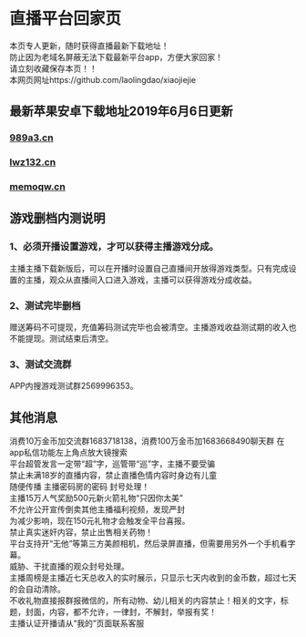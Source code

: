 # 直播平台回家页
本页专人更新，随时获得直播最新下载地址！<br>
防止因为老域名屏蔽无法下载最新平台app，方便大家回家！<br>
请立刻收藏保存本页！！<br>
本网页网址https://github.com/laolingdao/xiaojiejie<br>

## 最新苹果安卓下载地址2019年6月6日更新
### [989a3.cn](http://989a3.cn) 
### [lwz132.cn](http://lwz132.cn) 
### [memoqw.cn](http://memoqw.cn)

## 游戏删档内测说明
### 1、必须开播设置游戏，才可以获得主播游戏分成。
主播主播下载新版后，可以在开播时设置自己直播间开放得游戏类型。只有完成设置的主播，观众从直播间入口进入游戏，主播可以获得游戏分成收益。<br>
### 2、测试完毕删档
赠送筹码不可提现，充值筹码测试完毕也会被清空。主播游戏收益测试期的收入也不能提现。测试结束后清空。<br>
### 3、测试交流群
APP内搜游戏测试群2569996353。<br>

## 其他消息
消费10万金币加交流群1683718138，消费100万金币加1683668490聊天群 在app私信功能左上角点放大镜搜索<br>
平台超管发言一定带“超”字，巡管带“巡”字，主播不要受骗<br>
禁止未满18岁的直播内容，禁止直播色情内容时身边有儿童<br>
随便传播 主播密码房的密码 封号处理！<br>
主播15万人气奖励500元新火箭礼物“只因你太美”<br>
不允许公开宣传倒卖其他主播福利视频，发现严封<br>
为减少影响，现在150元礼物才会触发全平台喜报。<br>
禁止真实迷奸内容，禁止出售相关药物！<br>
平台支持开“无他”等第三方美颜相机，然后录屏直播，但需要用另外一个手机看字幕。<br>
威胁、干扰直播的观众封号处理。<br>
主播周榜是主播近七天总收入的实时展示，只显示七天内收到的金币数，超过七天的会自动清除。<br>
不收礼物直接报群报微信的，所有动物、幼儿相关的内容禁止！相关的文字，标题，封面，内容，都不允许，一律封，不解封，举报有奖！<br>
主播认证开播请从“我的”页面联系客服<br>
